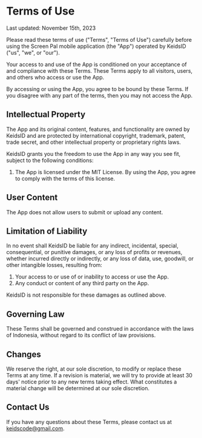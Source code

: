 # Terms of Use

Last updated: November 15th, 2023

Please read these terms of use ("Terms", "Terms of Use") carefully before using
the Screen Pal mobile application (the "App") operated by KeidsID ("us", "we",
or "our").

Your access to and use of the App is conditioned on your acceptance of and
compliance with these Terms. These Terms apply to all visitors, users, and
others who access or use the App.

By accessing or using the App, you agree to be bound by these Terms. If you
disagree with any part of the terms, then you may not access the App.

## Intellectual Property

The App and its original content, features, and functionality are owned by
KeidsID and are protected by international copyright, trademark, patent, trade
secret, and other intellectual property or proprietary rights laws.

KeidsID grants you the freedom to use the App in any way you see fit, subject to
the following conditions:

1. The App is licensed under the MIT License. By using the App,
   you agree to comply with the terms of this license.

## User Content

The App does not allow users to submit or upload any content.

## Limitation of Liability

In no event shall KeidsID be liable for any indirect, incidental, special,
consequential, or punitive damages, or any loss of profits or revenues, whether
incurred directly or indirectly, or any loss of data, use, goodwill, or other
intangible losses, resulting from:

1. Your access to or use of or inability to access or use the App.
2. Any conduct or content of any third party on the App.

KeidsID is not responsible for these damages as outlined above.

## Governing Law

These Terms shall be governed and construed in accordance with the laws of
Indonesia, without regard to its conflict of law provisions.

## Changes

We reserve the right, at our sole discretion, to modify or replace these Terms
at any time. If a revision is material, we will try to provide at least 30 days'
notice prior to any new terms taking effect. What constitutes a material change
will be determined at our sole discretion.

## Contact Us

If you have any questions about these Terms, please contact us at
keidscode@gmail.com.
